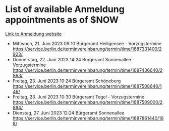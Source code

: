 # List of available Anmeldung appointments as of $NOW
[Link to Anmeldung website](https://service.berlin.de/terminvereinbarung/termin/tag.php?termin=1&anliegen[]=120686&dienstleisterlist=122210,122217,327316,122219,327312,122227,327314,122231,327346,122243,327348,122254,122252,329742,122260,329745,122262,329748,122271,327278,122273,327274,122277,327276,330436,122280,327294,122282,327290,122284,327292,122291,327270,122285,327266,122286,327264,122296,327268,150230,329760,122297,327286,122294,327284,122312,329763,122314,329775,122304,327330,122311,327334,122309,327332,317869,122281,327352,122279,329772,122283,122276,327324,122274,327326,122267,329766,122246,327318,122251,327320,122257,327322,122208,327298,122226,327300&herkunft=http%3A%2F%2Fservice.berlin.de%2Fdienstleistung%2F120686%2F)
- Mittwoch, 21. Juni 2023 09:10 Bürgeramt Heiligensee - Vorzugstermine https://service.berlin.de/terminvereinbarung/termin/time/1687331400/2923/
- Donnerstag, 22. Juni 2023 14:24 Bürgeramt Sonnenallee - Vorzugstermine https://service.berlin.de/terminvereinbarung/termin/time/1687436640/2863/
- Freitag, 23. Juni 2023 10:24 Bürgeramt Schöneberg https://service.berlin.de/terminvereinbarung/termin/time/1687508640/146/
- Freitag, 23. Juni 2023 10:30 Bürgeramt Tegel - Vorzugstermine https://service.berlin.de/terminvereinbarung/termin/time/1687509000/2884/
- Dienstag, 27. Juni 2023 12:24 Bürgeramt Sonnenallee https://service.berlin.de/terminvereinbarung/termin/time/1687861440/168/
